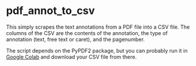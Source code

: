 # pdf_annot_to_csv
This simply scrapes the text annotations from a PDF file into a CSV file. The
columns of the CSV are the contents of the annotation, the type of annotation
(text, free text or caret), and the pagenumber.

The script depends on the PyPDF2 package, but you can probably run it in
[Google Colab](https://colab.research.google.com) and download your CSV file
from there.

